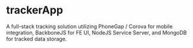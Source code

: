# trackerApp

A full-stack tracking solution utilizing PhoneGap / Corova for mobile integration, BackboneJS for FE UI, NodeJS Service Server, and MongoDB for tracked data storage. 